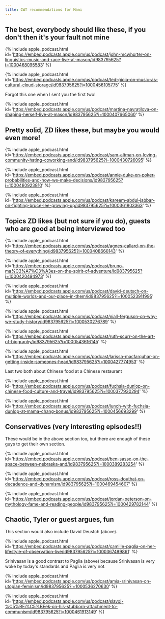 ```yaml
---
title: CWT recommendations for Mani
---
```


## The best, everybody should like these, if you don't then it's your fault not mine

{% include apple_podcast.html id='https://embed.podcasts.apple.com/us/podcast/john-mcwhorter-on-linguistics-music-and-race-live-at-mason/id983795625?i=1000468095583' %}

{% include apple_podcast.html id='https://embed.podcasts.apple.com/us/podcast/ted-gioia-on-music-as-cultural-cloud-storage/id983795625?i=1000456105775' %}

Forgot this one when I sent you the first two!

{% include apple_podcast.html id='https://embed.podcasts.apple.com/us/podcast/martina-navratilova-on-shaping-herself-live-at-mason/id983795625?i=1000407665060' %}

## Pretty solid, ZD likes these, but maybe you would even more!

{% include apple_podcast.html id='https://embed.podcasts.apple.com/us/podcast/sam-altman-on-loving-community-hating-coworking-and/id983795625?i=1000430726095' %}

{% include apple_podcast.html id='https://embed.podcasts.apple.com/us/podcast/annie-duke-on-poker-probabilities-and-how-we-make-decisions/id983795625?i=1000480923810' %}

{% include apple_podcast.html id='https://embed.podcasts.apple.com/us/podcast/kareem-abdul-jabbar-on-fighting-bruce-lee-growing-up/id983795625?i=1000361803363' %}

## Topics ZD likes (but not sure if you do), guests who are good at being interviewed too

{% include apple_podcast.html id='https://embed.podcasts.apple.com/us/podcast/agnes-callard-on-the-theory-of-everything/id983795625?i=1000408660143' %}

{% include apple_podcast.html id='https://embed.podcasts.apple.com/us/podcast/bruno-ma%C3%A7%C3%A3es-on-the-spirit-of-adventure/id983795625?i=1000420494973' %}

{% include apple_podcast.html id='https://embed.podcasts.apple.com/us/podcast/david-deutsch-on-multiple-worlds-and-our-place-in-them/id983795625?i=1000523911995' %}

{% include apple_podcast.html id='https://embed.podcasts.apple.com/us/podcast/niall-ferguson-on-why-we-study-history/id983795625?i=1000530276789' %}

{% include apple_podcast.html id='https://embed.podcasts.apple.com/us/podcast/ruth-scurr-on-the-art-of-biography/id983795625?i=1000543616145' %}

{% include apple_podcast.html id='https://embed.podcasts.apple.com/us/podcast/larissa-macfarquhar-on-getting-inside-someones-head/id983795625?i=1000427774953' %}

Last two both about Chinese food at a Chinese restaurant

{% include apple_podcast.html id='https://embed.podcasts.apple.com/us/podcast/fuchsia-dunlop-on-chinese-food-culture-and-travel/id983795625?i=1000377930294' %}

{% include apple_podcast.html id='https://embed.podcasts.apple.com/us/podcast/lunch-with-fuchsia-dunlop-at-mama-chang-bonus/id983795625?i=1000456693299' %}

## Conservatives (very interesting episodes!!)

These would be in the above section too, but there are enough of these guys to get their own section.

{% include apple_podcast.html id='https://embed.podcasts.apple.com/us/podcast/ben-sasse-on-the-space-between-nebraska-and/id983795625?i=1000389283254' %}

{% include apple_podcast.html id='https://embed.podcasts.apple.com/us/podcast/ross-douthat-on-decadence-and-dynamism/id983795625?i=1000469454607' %}

{% include apple_podcast.html id='https://embed.podcasts.apple.com/us/podcast/jordan-peterson-on-mythology-fame-and-reading-people/id983795625?i=1000429782144' %}

## Chaotic, Tyler or guest argues, fun

This section would also include David Deustch (above).

{% include apple_podcast.html id='https://embed.podcasts.apple.com/us/podcast/camille-paglia-on-her-lifestyle-of-observation-live/id983795625?i=1000367489861' %}

Srinivasan is a good contrast to Paglia (above) because Srinivasan is very woke by today's standards and Paglia is very not.

{% include apple_podcast.html id='https://embed.podcasts.apple.com/us/podcast/amia-srinivasan-on-utopian-feminism/id983795625?i=1000536270630' %}

{% include apple_podcast.html id='https://embed.podcasts.apple.com/us/podcast/slavoj-%C5%BEi%C5%BEek-on-his-stubborn-attachment-to-communism/id983795625?i=1000461913149' %}

